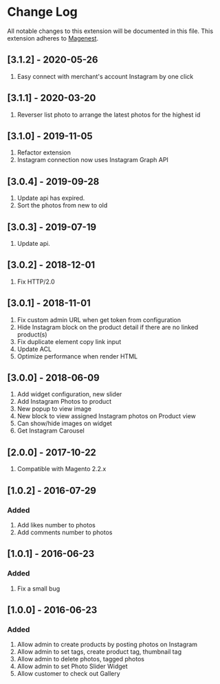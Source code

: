 # Change Log
All notable changes to this extension will be documented in this file.
This extension adheres to [Magenest](http://magenest.com/).

## [3.1.2] - 2020-05-26
1. Easy connect with merchant's account Instagram by one click

## [3.1.1] - 2020-03-20
1. Reverser list photo to arrange the latest photos for the highest id

## [3.1.0] - 2019-11-05
1. Refactor extension
2. Instagram connection now uses Instagram Graph API

## [3.0.4] - 2019-09-28
1. Update api has expired.
2. Sort the photos from new to old

## [3.0.3] - 2019-07-19
1. Update api.

## [3.0.2] - 2018-12-01
1. Fix HTTP/2.0

## [3.0.1] - 2018-11-01
1. Fix custom admin URL when get token from configuration
2. Hide Instagram block on the product detail if there are no linked product(s)
3. Fix duplicate element copy link input
4. Update ACL
5. Optimize performance when render HTML
 
## [3.0.0] - 2018-06-09
1. Add widget configuration, new slider
2. Add Instagram Photos to product
3. New popup to view image
4. New block to view assigned Instagram photos on Product view
5. Can show/hide images on widget
6. Get Instagram Carousel

## [2.0.0] - 2017-10-22
1. Compatible with Magento 2.2.x

## [1.0.2] - 2016-07-29
### Added
1. Add likes number to photos
2. Add comments number to photos

## [1.0.1] - 2016-06-23
### Added
1. Fix a small bug

## [1.0.0] - 2016-06-23
### Added
1. Allow admin to create products by posting photos on Instagram
2. Allow admin to set tags, create product tag, thumbnail tag
3. Allow admin to delete photos, tagged photos
4. Allow admin to set Photo Slider Widget
5. Allow customer to check out Gallery



